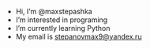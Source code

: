 -  Hi, I’m @maxstepashka
-  I’m interested in programing
-  I’m currently learning Python
-  My email is stepanovmax9@yandex.ru

<!---
maxstepashka/maxstepashka is a ✨ special ✨ repository because its `README.md` (this file) appears on your GitHub profile.
You can click the Preview link to take a look at your changes.
--->
